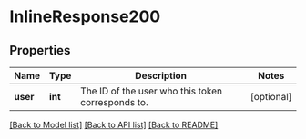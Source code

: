 # InlineResponse200

## Properties
Name | Type | Description | Notes
------------ | ------------- | ------------- | -------------
**user** | **int** | The ID of the user who this token corresponds to. | [optional] 

[[Back to Model list]](../README.md#documentation-for-models) [[Back to API list]](../README.md#documentation-for-api-endpoints) [[Back to README]](../README.md)


